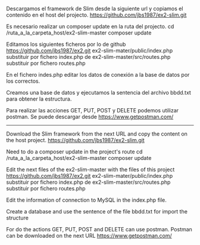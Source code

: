 Descargamos el framework de Slim desde la siguiente url y copiamos el contenido en el host del projecto.
https://github.com/jbs1987/ex2-slim.git

Es necesario realizar un composer update en la ruta del projecto.
cd /ruta_a_la_carpeta_host/ex2-slim-master
composer update

Editamos los siguientes ficheros por lo de github https://github.com/jbs1987/ex2.git
ex2-slim-mater/public/index.php substituir por fichero index.php de
ex2-slim-master/src/routes.php substituir por fichero  routes.php

En el fichero indes.php editar los datos de conexión a la base de datos por los correctos.

Creamos una base de datos y ejecutamos la sentencia del archivo bbdd.txt para obtener la estructura. 

Para realizar las acciones GET, PUT, POST y DELETE podemos utilizar postman. Se puede descargar desde https://www.getpostman.com/

----------------------------------------------------------------------------

Download the Slim framework from the next URL and copy the content on the host project.
https://github.com/jbs1987/ex2-slim.git

Need to do a composer update in the project's route
cd /ruta_a_la_carpeta_host/ex2-slim-master
composer update

Edit the next files of the ex2-slim-master with the files of this project https://github.com/jbs1987/ex2.git
ex2-slim-mater/public/index.php substituir por fichero index.php de
ex2-slim-master/src/routes.php substituir por fichero  routes.php

Edit the information of connection to MySQL in the index.php file.

Create a database and use the sentence of the file bbdd.txt for import the structure

For do the actions GET, PUT, POST and DELETE can use postman. Postman can be downloaded on the next URL
https://www.getpostman.com/
